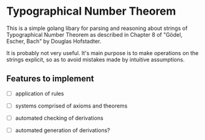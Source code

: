 # Typographical Number Theorem

This is a simple golang libary for parsing and reasoning about strings of
Typographical Number Theorem as described in Chapter 8 of "Gödel, Escher, Bach"
by Douglas Hofstadter.

It is probably not very useful.  It's main purpose is to make operations on the
strings explicit, so as to avoid mistakes made by intuitive assumptions.

## Features to implement

- [ ] application of rules
- [ ] systems comprised of axioms and theorems
- [ ] automated checking of derivations
- [ ] automated generation of derivations?

